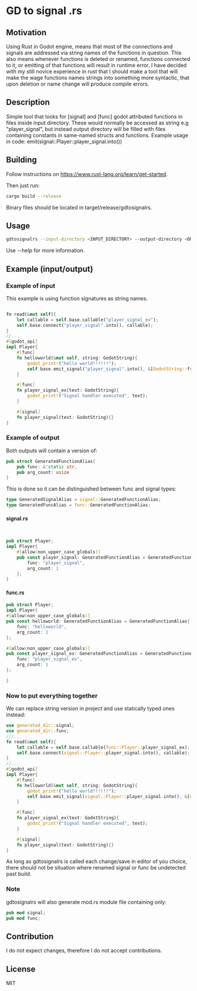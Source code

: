 # GD to signal .rs


## Motivation
Using Rust in Godot engine, means that most of the connections and signals are addressed via string names of the functions in question. This also means whenever functions is deleted or renamed, functions connected to it, or emitting of that functions will result in runtime error.
I have decided with my still novice experience in rust that I should make a tool that will make the wage functions names strings into something more syntactic, that upon deletion or name change will produce compile errors.

## Description
Simple tool that looks for [signal] and [func] godot attributed functions in files inside input directory. These would normally be accessed as string e.g "player_signal", but instead output directory will be filled with files containing constants in same-named structs and functions. Example usage in code: emit(signal::Player::player_signal.into())

## Building
Follow instructions on https://www.rust-lang.org/learn/get-started.

Then just run:
```bash
cargo build --release
```
Binary files should be located in target/release/gdtosignalrs.

## Usage
```bash
gdtosignalrs --input-directory <INPUT_DIRECTORY> --output-directory <OUTPUT_DIRECTORY>
```
Use --help for more information.

## Example (input/output)

### Example of input
This example is using function signatures as string names.
```rust

fn read(&mut self){
	let callable = self.base.callable("player_signal_ex");
	self.base.connect("player_signal".into(), callable);
}
//...
#[godot_api]
impl Player{
	#[func]
	fn helloworld(&mut self, string: GodotString){
		godot_print!("hello world!!!!!!");
		self.base.emit_signal("player_signal".into(), &[GodotString::from("test").to_variant()]);
	}

	#[func]
	fn player_signal_ex(text: GodotString){
		godot_print!("Signal handler executed", text);
	}

	#[signal]
	fn player_signal(text: GodotString){}
}
```
### Example of output

Both outputs will contain a version of:
```rust
pub struct GeneratedFunctionAlias{
	pub func: &'static str,
	pub arg_count: usize
}
```
This is done so it can be distinguished between func and signal types:
```rust
type GeneratedSignalAlias = signal::GeneratedFunctionAlias;
type GeneratedFuncAlias = func::GeneratedFunctionAlias;
```

#### signal.rs
```rust


pub struct Player;
impl Player{
	#[allow(non_upper_case_globals)]
	pub const player_signal: GeneratedFunctionAlias = GeneratedFunctionAlias{
		func: "player_signal",
		arg_count: 1
	};
}
```
#### func.rs
```rust
pub struct Player;
impl Player{
#[allow(non_upper_case_globals)]
pub const helloworld: GeneratedFunctionAlias = GeneratedFunctionAlias{
	func: "helloworld",
	arg_count: 1
};

#[allow(non_upper_case_globals)]
pub const player_signal_ex: GeneratedFunctionAlias = GeneratedFunctionAlias{
	func: "player_signal_ex",
	arg_count: 1
};

}
```

### Now to put everything together
We can replace string version in project and use statically typed ones instead:

```rust
use generated_dir::signal;
use generated_dir::func;
///...
fn read(&mut self){
	let callable = self.base.callable(func::Player::player_signal_ex);
	self.base.connect(signal::Player::player_signal.into(), callable);
}
//...
#[godot_api]
impl Player{
	#[func]
	fn helloworld(&mut self, string: GodotString){
		godot_print!("hello world!!!!!!");
		self.base.emit_signal(signal::Player::player_signal.into(), &[GodotString::from("test").to_variant()]);
	}

	#[func]
	fn player_signal_ex(text: GodotString){
		godot_print!("Signal handler executed", text);
	}

	#[signal]
	fn player_signal(text: GodotString){}
}
```

As long as gdtosignalrs is called each change/save in editor of you choice,
there should not be situation where renamed signal or func be undetected past build.

### Note
gdtosignalrs will also generate mod.rs module file containing only:
```rust
pub mod signal;
pub mod func;
```

## Contribution
I do not expect changes, therefore I do not accept contributions.

## License
MIT